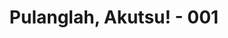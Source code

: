 ---
layout: post
title: "Pulanglah, Akutsu! - 001"
description: "Pulanglah, Akutsu!"
excerpt: "Pulanglah, Akutsu!"
release: akutsusan
chapter_pic: ['https://s0.mangadex.org/data/6104fb8185ec22cf538bf4a5c770b3af/C1.png', 'https://s0.mangadex.org/data/6104fb8185ec22cf538bf4a5c770b3af/C2.png', 'https://s0.mangadex.org/data/6104fb8185ec22cf538bf4a5c770b3af/C3.png', 'https://s0.mangadex.org/data/6104fb8185ec22cf538bf4a5c770b3af/C4.png', 'https://s0.mangadex.org/data/6104fb8185ec22cf538bf4a5c770b3af/C5.png', 'https://s0.mangadex.org/data/6104fb8185ec22cf538bf4a5c770b3af/C6.png']
---